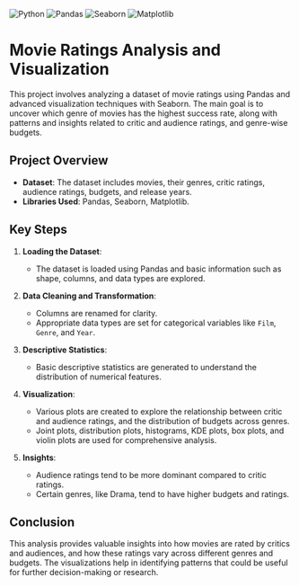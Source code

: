 ![Python](https://img.shields.io/badge/Python-3.x-blue.svg?logo=python)
![Pandas](https://img.shields.io/badge/Pandas-1.x-%23150458.svg?logo=pandas)
![Seaborn](https://img.shields.io/badge/Seaborn-0.11.0-%23007A87.svg?logo=seaborn)
![Matplotlib](https://img.shields.io/badge/Matplotlib-3.x-%23ff69b4.svg?logo=plotly)

# Movie Ratings Analysis and Visualization

This project involves analyzing a dataset of movie ratings using Pandas and advanced visualization techniques with Seaborn. The main goal is to uncover which genre of movies has the highest success rate, along with patterns and insights related to critic and audience ratings, and genre-wise budgets.

## Project Overview

- **Dataset**: The dataset includes movies, their genres, critic ratings, audience ratings, budgets, and release years.
- **Libraries Used**: Pandas, Seaborn, Matplotlib.

## Key Steps

1. **Loading the Dataset**:
   - The dataset is loaded using Pandas and basic information such as shape, columns, and data types are explored.

2. **Data Cleaning and Transformation**:
   - Columns are renamed for clarity.
   - Appropriate data types are set for categorical variables like `Film`, `Genre`, and `Year`.

3. **Descriptive Statistics**:
   - Basic descriptive statistics are generated to understand the distribution of numerical features.

4. **Visualization**:
   - Various plots are created to explore the relationship between critic and audience ratings, and the distribution of budgets across genres.
   - Joint plots, distribution plots, histograms, KDE plots, box plots, and violin plots are used for comprehensive analysis.

5. **Insights**:
   - Audience ratings tend to be more dominant compared to critic ratings.
   - Certain genres, like Drama, tend to have higher budgets and ratings.

## Conclusion

This analysis provides valuable insights into how movies are rated by critics and audiences, and how these ratings vary across different genres and budgets. The visualizations help in identifying patterns that could be useful for further decision-making or research.

